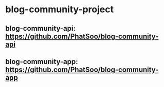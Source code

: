 # blog-community-project

## blog-community-api: https://github.com/PhatSoo/blog-community-api

## blog-community-app: https://github.com/PhatSoo/blog-community-app
